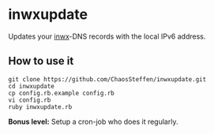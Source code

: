 # inwxupdate
Updates your [inwx](https://www.inwx.com)-DNS records with the local IPv6 address.

## How to use it
```
git clone https://github.com/ChaosSteffen/inwxupdate.git
cd inwxupdate
cp config.rb.example config.rb
vi config.rb
ruby inwxupdate.rb
```
**Bonus level:** Setup a cron-job who does it regularly.
